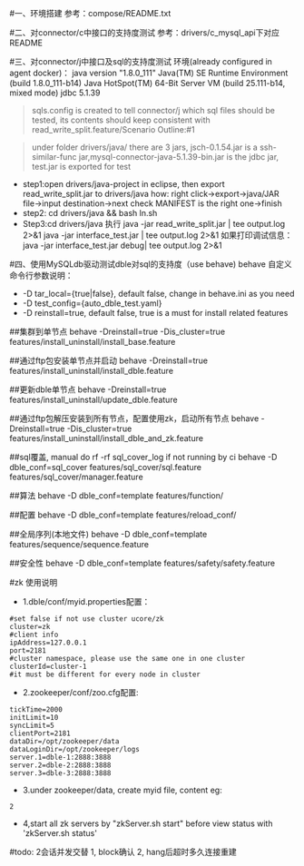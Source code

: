 
#一、环境搭建
参考：compose/README.txt

#二、对connector/c中接口的支持度测试
参考：drivers/c_mysql_api下对应README

#三、对connector/j中接口及sql的支持度测试
环境(already configured in agent docker)：
java version "1.8.0_111"
Java(TM) SE Runtime Environment (build 1.8.0_111-b14)
Java HotSpot(TM) 64-Bit Server VM (build 25.111-b14, mixed mode)
jdbc 5.1.39

> sqls.config is created to tell connector/j which sql files should be tested, its contents should keep consistent with read_write_split.feature/Scenario Outline:#1

> under folder drivers/java/ there are 3 jars, jsch-0.1.54.jar is a ssh-similar-func jar,mysql-connector-java-5.1.39-bin.jar is the jdbc jar, test.jar is exported for test

+ step1:open drivers/java-project in eclipse, then export read_write_split.jar to drivers/java
      how: right click->export->java/JAR file->input destination->next check MANIFEST is the right one->finish
+ step2: cd drivers/java && bash ln.sh
+ Step3:cd drivers/java 执行
	java -jar read_write_split.jar | tee output.log 2>&1
    java -jar interface_test.jar | tee output.log 2>&1
	如果打印调试信息：java -jar interface_test.jar debug| tee output.log 2>&1

#四、使用MySQLdb驱动测试dble对sql的支持度（use behave)
 behave 自定义命令行参数说明：
 - -D tar_local={true|false}, default false, change in behave.ini as you need
 - -D test_config={auto_dble_test.yaml}
 - -D reinstall=true, default false, true is a must for install related features

##集群到单节点
behave -Dreinstall=true -Dis_cluster=true features/install_uninstall/install_base.feature

##通过ftp包安装单节点并启动
behave -Dreinstall=true features/install_uninstall/install_dble.feature

##更新dble单节点
behave -Dreinstall=true features/install_uninstall/update_dble.feature

##通过ftp包解压安装到所有节点，配置使用zk，启动所有节点
behave -Dreinstall=true -Dis_cluster=true features/install_uninstall/install_dble_and_zk.feature

##sql覆盖, manual do rf -rf sql_cover_log if not running by ci
behave -D dble_conf=sql_cover features/sql_cover/sql.feature features/sql_cover/manager.feature

##算法
behave -D dble_conf=template features/function/

##配置
behave -D dble_conf=template features/reload_conf/

##全局序列(本地文件)
behave -D dble_conf=template features/sequence/sequence.feature

##安全性
behave -D dble_conf=template features/safety/safety.feature

#zk 使用说明
- 1.dble/conf/myid.properties配置：
```
#set false if not use cluster ucore/zk
cluster=zk
#client info
ipAddress=127.0.0.1
port=2181
#cluster namespace, please use the same one in one cluster
clusterId=cluster-1
#it must be different for every node in cluster
```
- 2.zookeeper/conf/zoo.cfg配置:
```
tickTime=2000
initLimit=10
syncLimit=5
clientPort=2181
dataDir=/opt/zookeeper/data
dataLoginDir=/opt/zookeeper/logs
server.1=dble-1:2888:3888
server.2=dble-2:2888:3888
server.3=dble-3:2888:3888
```
- 3.under zookeeper/data, create myid file, content eg:
```
2
```

- 4,start all zk servers by "zkServer.sh start" before view status with 'zkServer.sh status'

#todo:
2会话并发交替
1, block确认
2, hang后超时多久连接重建